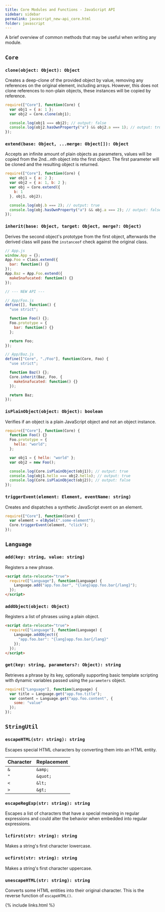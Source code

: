 ```yaml
---
title: Core Modules and Functions - JavaScript API
sidebar: sidebar
permalink: javascript_new-api_core.html
folder: javascript
---
```


A brief overview of common methods that may be useful when writing any module.

## `Core`

### `clone(object: Object): Object`

Creates a deep-clone of the provided object by value, removing any references on
the original element, including arrays. However, this does not clone references
to non-plain objects, these instances will be copied by reference.

```js
require(["Core"], function(Core) {
  var obj1 = { a: 1 };
  var obj2 = Core.clone(obj1);

  console.log(obj1 === obj2); // output: false
  console.log(obj2.hasOwnProperty("a") && obj2.a === 1); // output: true
});
```

### `extend(base: Object, ...merge: Object[]): Object`

Accepts an infinite amount of plain objects as parameters, values will be copied
from the 2nd...nth object into the first object. The first parameter will be
cloned and the resulting object is returned.

```js
require(["Core"], function(Core) {
  var obj1 = { a: 2 };
  var obj2 = { a: 1, b: 2 };
  var obj = Core.extend({
    b: 1
  }, obj1, obj2);

  console.log(obj.b === 2); // output: true
  console.log(obj.hasOwnProperty("a") && obj.a === 2); // output: false
});
```

### `inherit(base: Object, target: Object, merge?: Object)`

Derives the second object's prototype from the first object, afterwards the
derived class will pass the `instanceof` check against the original class.

```js
// App.js
window.App = {};
App.Foo = Class.extend({
  bar: function() {}
});
App.Baz = App.Foo.extend({
  makeSnafucated: function() {}
});

// --- NEW API ---

// App/Foo.js
define([], function() {
  "use strict";

  function Foo() {};
  Foo.prototype = {
    bar: function() {}
  };

  return Foo;
});

// App/Baz.js
define(["Core", "./Foo"], function(Core, Foo) {
  "use strict";

  function Baz() {};
  Core.inherit(Baz, Foo, {
    makeSnafucated: function() {}
  });

  return Baz;
});
```

### `isPlainObject(object: Object): boolean`

Verifies if an object is a plain JavaScript object and not an object instance.

```js
require(["Core"], function(Core) {
  function Foo() {}
  Foo.prototype = {
    hello: "world";
  };

  var obj1 = { hello: "world" };
  var obj2 = new Foo();

  console.log(Core.isPlainObject(obj1)); // output: true
  console.log(obj1.hello === obj2.hello); // output: true
  console.log(Core.isPlainObject(obj2)); // output: false
});
```

### `triggerEvent(element: Element, eventName: string)`

Creates and dispatches a synthetic JavaScript event on an element.

```js
require(["Core"], function(Core) {
  var element = elBySel(".some-element");
  Core.triggerEvent(element, "click");
});
```

## `Language`

### `add(key: string, value: string)`

Registers a new phrase.

```html
<script data-relocate="true">
  require(["Language"], function(Language) {
    Language.add("app.foo.bar", "{lang}app.foo.bar{/lang}");
  });
</script>
```

### `addObject(object: Object)`

Registers a list of phrases using a plain object.

```html
<script data-relocate="true">
  require(["Language"], function(Language) {
    Language.addObject({
      "app.foo.bar": "{lang}app.foo.bar{/lang}"
    });
  });
</script>
```

### `get(key: string, parameters?: Object): string`

Retrieves a phrase by its key, optionally supporting basic template scripting
with dynamic variables passed using the `parameters` object.

```js
require(["Language"], function(Language) {
  var title = Language.get("app.foo.title");
  var content = Language.get("app.foo.content", {
    some: "value"
  });
});
```

## `StringUtil`

### `escapeHTML(str: string): string`

Escapes special HTML characters by converting them into an HTML entity.

| Character | Replacement |
|---|---|
| `&` | `&amp;` |
| `"` | `&quot;` |
| `<` | `&lt;` |
| `>` | `&gt;` |

### `escapeRegExp(str: string): string`

Escapes a list of characters that have a special meaning in regular expressions
and could alter the behavior when embedded into regular expressions.

### `lcfirst(str: string): string`

Makes a string's first character lowercase.

### `ucfirst(str: string): string`

Makes a string's first character uppercase.

### `unescapeHTML(str: string): string`

Converts some HTML entities into their original character. This is the reverse
function of `escapeHTML()`.

{% include links.html %}

